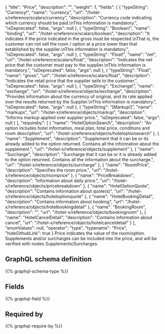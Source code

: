 {
  "title": "Price",
  "description": "",
  "weight": 1,
  "fields": [
    {
      "typeString": "Currency!",
      "name": "currency",
      "url": "/hotel-x/reference/scalars/currency",
      "description": "Currency code indicating which currency should be paid.\nThis information is mandatory.",
      "isDeprecated": false,
      "args": null
    },
    {
      "typeString": "Boolean!",
      "name": "binding",
      "url": "/hotel-x/reference/scalars/boolean",
      "description": "It indicates if the price indicated in the gross must be respected.\nThat is, the customer can not sell the room / option at a price lower than that established by the supplier.\nThis information is mandatory.",
      "isDeprecated": false,
      "args": null
    },
    {
      "typeString": "Float!",
      "name": "net",
      "url": "/hotel-x/reference/scalars/float",
      "description": "Indicates the net price that the customer must pay to the supplier.\nThis information is mandatory.",
      "isDeprecated": false,
      "args": null
    },
    {
      "typeString": "Float",
      "name": "gross",
      "url": "/hotel-x/reference/scalars/float",
      "description": "Indicates the retail price that the supplier sells to the customer.",
      "isDeprecated": false,
      "args": null
    },
    {
      "typeString": "Exchange!",
      "name": "exchange",
      "url": "/hotel-x/reference/objects/exchange",
      "description": "Provides information about the currency of original, and its rate applied over the results returned by the Supplier.\nThis information is mandatory.",
      "isDeprecated": false,
      "args": null
    },
    {
      "typeString": "[Markup!]",
      "name": "markups",
      "url": "/hotel-x/reference/objects/markup",
      "description": "Informs markup applied over supplier price.",
      "isDeprecated": false,
      "args": null
    }
  ],
  "requireby": [
    {
      "name": "HotelOptionSearch",
      "description": "An option includes hotel information, meal plan, total price, conditions and room description",
      "url": "/hotel-x/reference/objects/hoteloptionsearch"
    },
    {
      "name": "Supplement",
      "description": "Supplement that it can be or its already added to the option returned. Contains all the information about the supplement.",
      "url": "/hotel-x/reference/objects/supplement"
    },
    {
      "name": "Surcharge",
      "description": "Surcharge that it can be or it is already added to the option returned. Contains all the information about the surcharge.",
      "url": "/hotel-x/reference/objects/surcharge"
    },
    {
      "name": "RoomPrice",
      "description": "Specifies the room price.",
      "url": "/hotel-x/reference/objects/roomprice"
    },
    {
      "name": "PriceBreakdown",
      "description": "Information about daily price.",
      "url": "/hotel-x/reference/objects/pricebreakdown"
    },
    {
      "name": "HotelOptionQuote",
      "description": "Contains information about quote(s)",
      "url": "/hotel-x/reference/objects/hoteloptionquote"
    },
    {
      "name": "HotelBookingDetail",
      "description": "Contains information about booking",
      "url": "/hotel-x/reference/objects/hotelbookingdetail"
    },
    {
      "name": "BookingRoom",
      "description": "",
      "url": "/hotel-x/reference/objects/bookingroom"
    },
    {
      "name": "HotelCancelDetail",
      "description": "Contains information about cancel",
      "url": "/hotel-x/reference/objects/hotelcanceldetail"
    }
  ],
  "enumValues": null,
  "operator": "type",
  "typename": "Price",
  "hideGithubLink": true
}
Price indicates the value of the room/option.
Supplements and/or surcharges can be included into the price, and will be verified with nodes Supplements/Surcharges.
## GraphQL schema definition

{{% graphql-schema-type %}}

## Fields

{{% graphql-field %}}

## Required by

{{% graphql-require-by %}}
